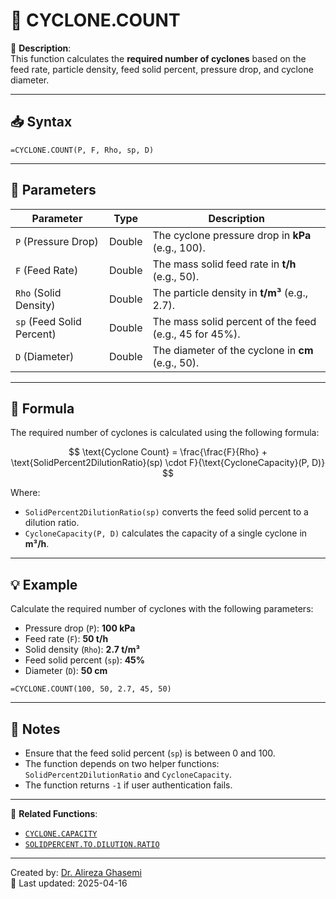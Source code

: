 # 🔁 CYCLONE.COUNT

🔹 **Description**:  
This function calculates the **required number of cyclones** based on the feed rate, particle density, feed solid percent, pressure drop, and cyclone diameter.

---

## 📥 Syntax

```excel
=CYCLONE.COUNT(P, F, Rho, sp, D)
```

---

## 🧾 Parameters

| Parameter          | Type    | Description                                                                 |
|---------------------|---------|-----------------------------------------------------------------------------|
| `P` (Pressure Drop) | Double  | The cyclone pressure drop in **kPa** (e.g., 100).                           |
| `F` (Feed Rate)     | Double  | The mass solid feed rate in **t/h** (e.g., 50).                             |
| `Rho` (Solid Density) | Double | The particle density in **t/m³** (e.g., 2.7).                               |
| `sp` (Feed Solid Percent) | Double | The mass solid percent of the feed (e.g., 45 for 45%).                  |
| `D` (Diameter)      | Double  | The diameter of the cyclone in **cm** (e.g., 50).                           |

---

## 🧮 Formula

The required number of cyclones is calculated using the following formula:

$$
\text{Cyclone Count} = \frac{\frac{F}{Rho} + \text{SolidPercent2DilutionRatio}(sp) \cdot F}{\text{CycloneCapacity}(P, D)}
$$

Where:  
- `SolidPercent2DilutionRatio(sp)` converts the feed solid percent to a dilution ratio.  
- `CycloneCapacity(P, D)` calculates the capacity of a single cyclone in **m³/h**.  

---

## 💡 Example

Calculate the required number of cyclones with the following parameters:  
- Pressure drop (`P`): **100 kPa**  
- Feed rate (`F`): **50 t/h**  
- Solid density (`Rho`): **2.7 t/m³**  
- Feed solid percent (`sp`): **45%**  
- Diameter (`D`): **50 cm**

```excel
=CYCLONE.COUNT(100, 50, 2.7, 45, 50)
```

---

## 📝 Notes

- Ensure that the feed solid percent (`sp`) is between 0 and 100.
- The function depends on two helper functions: `SolidPercent2DilutionRatio` and `CycloneCapacity`.
- The function returns `-1` if user authentication fails.

---

📌 **Related Functions**:
- [`CYCLONE.CAPACITY`](./CycloneCapacity.md)
- [`SOLIDPERCENT.TO.DILUTION.RATIO`](./SolidPercent2DilutionRatio.md)

---

Created by: [Dr. Alireza Ghasemi](https://github.com/Dr-Alireza-Ghasemi)  
📅 Last updated: 2025-04-16